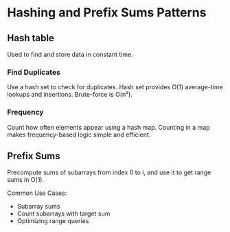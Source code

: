 # Hashing and Prefix Sums Patterns

## Hash table
Used to find and store data in constant time.

### Find Duplicates
Use a hash set to check for duplicates. Hash set provides O(1) average-time lookups and insertions. Brute-force is O(n²).

### Frequency
Count how often elements appear using a hash map. Counting in a map makes frequency-based logic simple and efficient.

## Prefix Sums
Precompute sums of subarrays from index 0 to i, and use it to get range sums in O(1).

Common Use Cases:
- Subarray sums
- Count subarrays with target sum
- Optimizing range queries